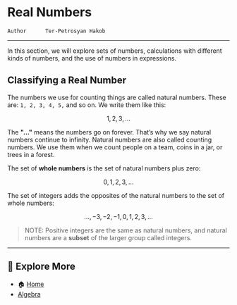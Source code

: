 # Real Numbers

```info
Author      Ter-Petrosyan Hakob
```

---

In this section, we will explore sets of numbers, calculations with different kinds of numbers, and the use of numbers in expressions.

## Classifying a Real Number

The numbers we use for counting things are called natural numbers. These are: `1, 2, 3, 4, 5,` and so on. We write them like this:

$${1,2,3,\dots}$$

The **"…"** means the numbers go on forever. That’s why we say natural numbers continue to infinity. 
Natural numbers are also called counting numbers. We use them when we count people on a team, coins in a jar, 
or trees in a forest.

The set of **whole numbers** is the set of natural numbers plus zero: 

$${0, 1,2,3,\dots}$$

The set of integers adds the opposites of the natural numbers to the set of whole numbers:

$${\dots,-3,-2,-1,0,1,2,3,\dots}$$

> NOTE: Positive integers are the same as natural numbers, and natural numbers are a **subset** of the larger group called integers.

---

## 📌 Explore More

- 🏠 [Home](./../../README.md)
- [Algebra](./../tutorials.md)
